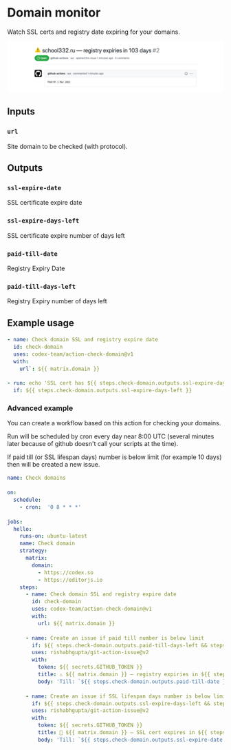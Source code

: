 # Domain monitor

Watch SSL certs and registry date expiring for your domains.

![banner](./assets/banner.png)

## Inputs

### `url`

Site domain to be checked (with protocol).

## Outputs

### `ssl-expire-date`

SSL certificate expire date

### `ssl-expire-days-left`

SSL certificate expire number of days left

### `paid-till-date`

Registry Expiry Date

### `paid-till-days-left`

Registry Expiry number of days left

## Example usage

```yaml
- name: Check domain SSL and registry expire date
  id: check-domain
  uses: codex-team/action-check-domain@v1
  with:
    url`: ${{ matrix.domain }}

- run: echo 'SSL cert has ${{ steps.check-domain.outputs.ssl-expire-days-left }} days left'
  if: ${{ steps.check-domain.outputs.ssl-expire-days-left }}
```

### Advanced example

You can create a workflow based on this action for checking your domains.

Run will be scheduled by cron every day near 8:00 UTC (several minutes later because of github doesn't call your scripts at the time).

If paid till (or SSL lifespan days) number is below limit (for example 10 days) then will be created a new issue.

```yaml
name: Check domains

on:
  schedule:
    - cron:  '0 8 * * *'

jobs:
  hello:
    runs-on: ubuntu-latest
    name: Check domain
    strategy:
      matrix:
        domain:
          - https://codex.so
          - https://editorjs.io
    steps:
      - name: Check domain SSL and registry expire date
        id: check-domain
        uses: codex-team/action-check-domain@v1
        with:
          url: ${{ matrix.domain }}

      - name: Create an issue if paid till number is below limit 
        if: ${{ steps.check-domain.outputs.paid-till-days-left && steps.check-domain.outputs.paid-till-days-left < 10 }}
        uses: rishabhgupta/git-action-issue@v2
        with:
          token: ${{ secrets.GITHUB_TOKEN }}
          title: ⚠️ ${{ matrix.domain }} — registry expiries in ${{ steps.check-domain.outputs.paid-till-days-left }} days
          body: 'Till: `${{ steps.check-domain.outputs.paid-till-date }}`'

      - name: Create an issue if SSL lifespan days number is below limit 
        if: ${{ steps.check-domain.outputs.ssl-expire-days-left && steps.check-domain.outputs.ssl-expire-days-left < 10 }}
        uses: rishabhgupta/git-action-issue@v2
        with:
          token: ${{ secrets.GITHUB_TOKEN }}
          title: 🧨 ${{ matrix.domain }} — SSL cert expires in ${{ steps.check-domain.outputs.ssl-expire-days-left }} days
          body: 'Till: `${{ steps.check-domain.outputs.ssl-expire-date }}`'
``` 
